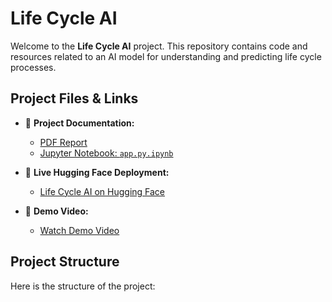 # Life Cycle AI

Welcome to the **Life Cycle AI** project. This repository contains code and resources related to an AI model for understanding and predicting life cycle processes.

## Project Files & Links

- 📄 **Project Documentation:**
    - [PDF Report](project1.pdf)
    - [Jupyter Notebook: `app.py.ipynb`](app.py.ipynb)
  
- 🤖 **Live Hugging Face Deployment:**  
    - [Life Cycle AI on Hugging Face](https://huggingface.co/spaces/23ucs599-pixel/life-cycle-ai)
  
- 🎥 **Demo Video:**  
    - [Watch Demo Video](https://github.com/23ucs599-pixel/life-cycle-ai/releases/download/v1.0.0/demo.vedio.life.cycle.mp4)
  
## Project Structure

Here is the structure of the project:

